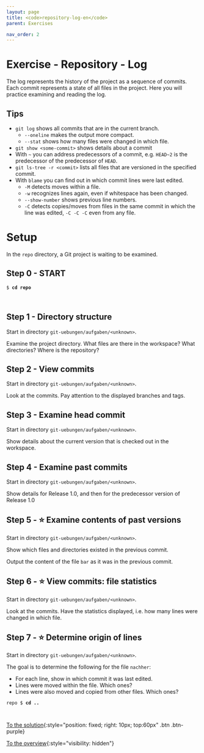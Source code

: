 ```yaml
---
layout: page
title: <code>repository-log-en</code>
parent: Exercises

nav_order: 2
---
```

# Exercise - Repository - Log

The log represents the history of the project
as a sequence of commits.
Each commit represents a state of all files in the project.
Here you will practice examining and reading the log.


## Tips

* `git log` shows all commits that are in the current branch.
  - `--oneline` makes the output more compact.
  - `--stat` shows how many files were changed in which file.
* `git show <some-commit>` shows details about a commit
* With `~` you can address predecessors of a commit,
  e.g. `HEAD~2` is the predecessor of the predecessor of `HEAD`.
* `git ls-tree -r <commit>` lists all files that are versioned in the specified
  commit.
* With `blame` you can find out in which commit lines were last edited.
  - `-M` detects moves within a file.
  - `-w` recognizes lines again, even if whitespace has been changed.
  - `--show-number` shows previous line numbers.
  - `-C` detects copies/moves from files in the same commit in which the line was edited,
    `-C -C -C` even from any file.

# Setup

In the `repo` directory, a Git project is waiting
to be examined.


<h2>Step 0 - START <!-- UEB/Repository - Log/0 --></h2>


<pre><code>$ <b>cd repo</b><br><br><br></code></pre>


<h2>Step 1 - Directory structure <!-- UEB/Repository - Log/1 --></h2>

Start in directory `git-uebungen/aufgaben/<unknown>`.

Examine the project directory.
What files are there in the workspace? What directories?
Where is the repository?

<h2>Step 2 - View commits <!-- UEB/Repository - Log/2 --></h2>

Start in directory `git-uebungen/aufgaben/<unknown>`.

Look at the commits.
Pay attention to the displayed branches and tags.

<h2>Step 3 - Examine head commit <!-- UEB/Repository - Log/3 --></h2>

Start in directory `git-uebungen/aufgaben/<unknown>`.

Show details about the current version
that is checked out in the workspace.

<h2>Step 4 - Examine past commits <!-- UEB/Repository - Log/4 --></h2>

Start in directory `git-uebungen/aufgaben/<unknown>`.

Show details for Release 1.0,
and then for the predecessor version of Release 1.0

<h2>Step 5 - ⭐ Examine contents of past versions <!-- UEB/Repository - Log/5 --></h2>

Start in directory `git-uebungen/aufgaben/<unknown>`.

Show which files and directories
existed in the previous commit.

Output the content of the file `bar` as it was in the previous commit.

<h2>Step 6 - ⭐ View commits: file statistics <!-- UEB/Repository - Log/6 --></h2>

Start in directory `git-uebungen/aufgaben/<unknown>`.

Look at the commits.
Have the statistics displayed,
i.e. how many lines were changed in which file.

<h2>Step 7 - ⭐ Determine origin of lines <!-- UEB/Repository - Log/7 --></h2>

Start in directory `git-uebungen/aufgaben/<unknown>`.

The goal is to determine the following for the file `nachher`:

* For each line, show in which commit it was last edited.
* Lines were moved within the file. Which ones?
* Lines were also moved and copied from other files. Which ones?


<pre><code>repo $ <b>cd ..</b><br><br><br></code></pre>


[To the solution](loesung-repository-log-en.html){:style="position: fixed; right: 10px; top:60px" .btn .btn-purple}

[To the overview](../../ueberblick-en.html){:style="visibility: hidden"}

